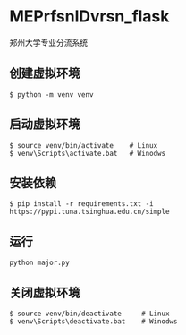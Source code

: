 # MEPrfsnlDvrsn_flask
郑州大学专业分流系统
## 创建虚拟环境
```
$ python -m venv venv
```
## 启动虚拟环境
```
$ source venv/bin/activate    # Linux
$ venv\Scripts\activate.bat   # Winodws
```
## 安装依赖
```
$ pip install -r requirements.txt -i https://pypi.tuna.tsinghua.edu.cn/simple
```
## 运行
```
python major.py
```
## 关闭虚拟环境
```
$ source venv/bin/deactivate     # Linux
$ venv\Scripts\deactivate.bat    # Winodws
```
